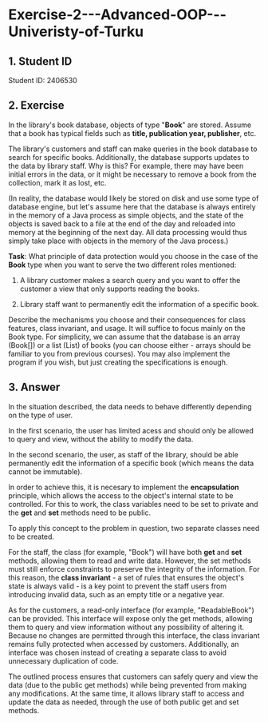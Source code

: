 # Exercise-2---Advanced-OOP---Univeristy-of-Turku
## 1. Student ID
Student ID: 2406530

## 2. Exercise
In the library's book database, objects of type "**Book**" are stored. Assume that a book has typical fields such as **title, publication year, publisher**, etc.

The library's customers and staff can make queries in the book database to search for specific books. Additionally, the database supports updates to the data by library staff. Why is this? For example, there may have been initial errors in the data, or it might be necessary to remove a book from the collection, mark it as lost, etc.

(In reality, the database would likely be stored on disk and use some type of database engine, but let's assume here that the database is always entirely in the memory of a Java process as simple objects, and the state of the objects is saved back to a file at the end of the day and reloaded into memory at the beginning of the next day. All data processing would thus simply take place with objects in the memory of the Java process.)

**Task**: What principle of data protection would you choose in the case of the **Book** type when you want to serve the two different roles mentioned:

1. A library customer makes a search query and you want to offer the customer a view that only supports reading the books.

2. Library staff want to permanently edit the information of a specific book.

Describe the mechanisms you choose and their consequences for class features, class invariant, and usage. It will suffice to focus mainly on the Book type. For simplicity, we can assume that the database is an array (Book[]) or a list (List<Book>) of books (you can choose either - arrays should be familiar to you from previous courses). You may also implement the program if you wish, but just creating the specifications is enough.

## 3. Answer
In the situation described, the data needs to behave differently depending on the type of user. 

In the first scenario, the user has limited acess and should only be allowed to query and view, without the ability to modify the data.

In the second scenario, the user, as staff of the library, should be able permanently edit the information of a specific book (which means the data cannot be immutable).

In order to achieve this, it is necesary to implement the **encapsulation** principle, which allows the access to the object's internal state to be controlled. For this to work, the class variables need to be set to private and the **get** and **set** methods need to be public.

To apply this concept to the problem in question, two separate classes need to be created. 

For the staff, the class (for example, "Book") will have both **get** and **set** methods, allowing them to read and write data. However, the set methods must still enforce constraints to preserve the integrity of the information. For this reason, the **class invariant** - a set of rules that ensures the object's state is always valid - is a key point to prevent the staff users from introducing invalid data, such as an empty title or a negative year. 

As for the customers, a read-only interface (for example, "ReadableBook") can be provided. This interface will expose only the get methods, allowing them to query and view information without any possibility of altering it. Because no changes are permitted through this interface, the class invariant remains fully protected when accessed by customers. Additionally, an interface was chosen instead of creating a separate class to avoid unnecessary duplication of code.

The outlined process ensures that customers can safely query and view the data (due to the public get methods) while being prevented from making any modifications. At the same time, it allows library staff to access and update the data as needed, through the use of both public get and set methods.
